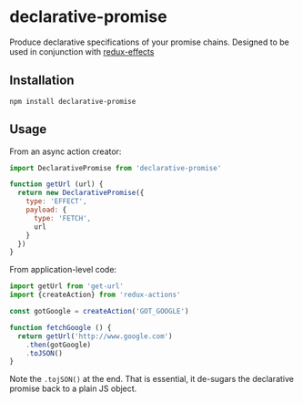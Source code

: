 # declarative-promise

Produce declarative specifications of your promise chains.  Designed to be used in conjunction with [redux-effects](https://github.com/redux-effects/redux-effects)

## Installation

`npm install declarative-promise`

## Usage

From an async action creator:

```javascript
import DeclarativePromise from 'declarative-promise'

function getUrl (url) {
  return new DeclarativePromise({
    type: 'EFFECT',
    payload: {
      type: 'FETCH',
      url
    }
  })
}
```

From application-level code:

```javascript
import getUrl from 'get-url'
import {createAction} from 'redux-actions'

const gotGoogle = createAction('GOT_GOOGLE')

function fetchGoogle () {
  return getUrl('http://www.google.com')
    .then(gotGoogle)
    .toJSON()
}

```

Note the `.tojSON()` at the end.  That is essential, it de-sugars the declarative promise back to a plain JS object.
